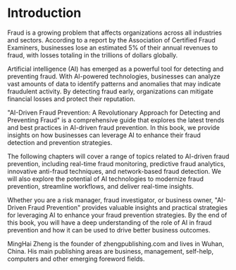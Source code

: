 # Introduction

Fraud is a growing problem that affects organizations across all industries and sectors. According to a report by the Association of Certified Fraud Examiners, businesses lose an estimated 5% of their annual revenues to fraud, with losses totaling in the trillions of dollars globally.

Artificial intelligence (AI) has emerged as a powerful tool for detecting and preventing fraud. With AI-powered technologies, businesses can analyze vast amounts of data to identify patterns and anomalies that may indicate fraudulent activity. By detecting fraud early, organizations can mitigate financial losses and protect their reputation.

"AI-Driven Fraud Prevention: A Revolutionary Approach for Detecting and Preventing Fraud" is a comprehensive guide that explores the latest trends and best practices in AI-driven fraud prevention. In this book, we provide insights on how businesses can leverage AI to enhance their fraud detection and prevention strategies.

The following chapters will cover a range of topics related to AI-driven fraud prevention, including real-time fraud monitoring, predictive fraud analytics, innovative anti-fraud techniques, and network-based fraud detection. We will also explore the potential of AI technologies to modernize fraud prevention, streamline workflows, and deliver real-time insights.

Whether you are a risk manager, fraud investigator, or business owner, "AI-Driven Fraud Prevention" provides valuable insights and practical strategies for leveraging AI to enhance your fraud prevention strategies. By the end of this book, you will have a deep understanding of the role of AI in fraud prevention and how it can be used to drive better business outcomes.

MingHai Zheng is the founder of zhengpublishing.com and lives in Wuhan, China. His main publishing areas are business, management, self-help, computers and other emerging foreword fields.
